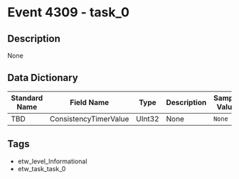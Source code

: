 # Event 4309 - task_0

## Description
None

## Data Dictionary
|Standard Name|Field Name|Type|Description|Sample Value|
|---|---|---|---|---|
|TBD|ConsistencyTimerValue|UInt32|None|`None`|

## Tags
* etw_level_Informational
* etw_task_task_0